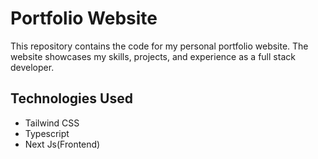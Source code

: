 # Portfolio Website

This repository contains the code for my personal portfolio website. The website showcases my skills, projects, and experience as a full stack developer.

## Technologies Used
- Tailwind CSS
- Typescript
- Next Js(Frontend)